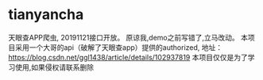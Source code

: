 # tianyancha
天眼查APP爬虫, 20191121接口开放。
原谅我,demo之前写错了,立马改动。
本项目采用一个大哥的api（破解了天眼查app）提供的authorized,
    地址：https://blog.csdn.net/ggl1438/article/details/102937819
本项目仅仅是为了学习使用,如果侵权请联系删除
